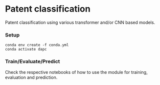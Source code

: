 # Patent classification

Patent classification using various transformer and/or CNN based models.

### Setup
```buildoutcfg
conda env create -f conda.yml
conda activate dapc
```

### Train/Evaluate/Predict

Check the respective notebooks of how to use the module for training, evaluation and prediction.


